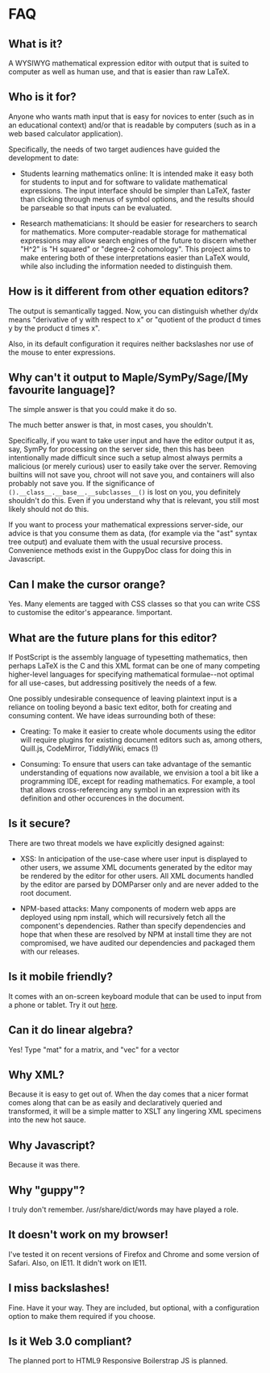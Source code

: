# FAQ
## What is it?

A WYSIWYG mathematical expression editor with output that is suited to computer as well as human use, and that is easier than raw LaTeX.

## Who is it for?

Anyone who wants math input that is easy for novices to enter (such as in an educational context) and/or that is readable by computers (such as in a web based calculator application).

Specifically, the needs of two target audiences have guided the development to date:

* Students learning mathematics online: It is intended make it easy both for students to input and for software to validate mathematical expressions.  The input interface should be simpler than LaTeX, faster than clicking through menus of symbol options, and the results should be parseable so that inputs can be evaluated.
  
* Research mathematicians: It should be easier for researchers to search for mathematics.  More computer-readable storage for mathematical expressions may allow search engines of the future to discern whether "H^2" is "H squared" or "degree-2 cohomology".  This project aims to make entering both of these interpretations easier than LaTeX would, while also including the information needed to distinguish them.
  

 
## How is it different from other equation editors?

The output is semantically tagged.  Now, you can distinguish whether dy/dx means "derivative of y with respect to x" or "quotient of the product d times y by the product d times x".

Also, in its default configuration it requires neither backslashes nor use of the mouse to enter expressions.

## Why can't it output to Maple/SymPy/Sage/[My favourite language]?

The simple answer is that you could make it do so.

The much better answer is that, in most cases, you shouldn't. 

Specifically, if you want to take user input and have the editor output it as, say, SymPy for processing on the server side, then this has been intentionally made difficult since such a setup almost always permits a malicious (or merely curious) user to easily take over the server.  Removing builtins will not save you, chroot will not save you, and containers will also probably not save you.  If the significance of `().__class__.__base__.__subclasses__()` is lost on you, you definitely shouldn't do this.  Even if you understand why that is relevant, you still most likely should not do this.

If you want to process your mathematical expressions
server-side, our advice is that you consume them as data, (for
example via the "ast" syntax tree output) and evaluate them
with the usual recursive process.  Convenience methods exist
in the GuppyDoc class for doing this in Javascript.

## Can I make the cursor orange?

Yes.  Many elements are tagged with CSS classes so that you can write CSS to customise the editor's appearance.  !important.

## What are the future plans for this editor?

If PostScript is the assembly language of typesetting
mathematics, then perhaps LaTeX is the C and this XML format
can be one of many competing higher-level languages for
specifying mathematical formulae--not optimal for all
use-cases, but addressing positively the needs of a few.

One possibly undesirable consequence of leaving plaintext
input is a reliance on tooling beyond a basic text editor,
both for creating and consuming content.  We have ideas
surrounding both of these:

* Creating: To make it easier to create whole documents using the
  editor will require plugins for existing document editors such as,
  among others, Quill.js, CodeMirror, TiddlyWiki, emacs (!)
    
* Consuming: To ensure that users can take advantage of the semantic
  understanding of equations now available, we envision a tool a bit
  like a programming IDE, except for reading mathematics.  For
  example, a tool that allows cross-referencing any symbol in an
  expression with its definition and other occurences in the document.
    
  


## Is it secure?

There are two threat models we have explicitly designed
against:

* XSS: In anticipation of the use-case where user input is displayed
  to other users, we assume XML documents generated by the editor may
  be rendered by the editor for other users.  All XML documents
  handled by the editor are parsed by DOMParser only and are never
  added to the root document.
  
* NPM-based attacks: Many components of modern web apps are deployed
  using npm install, which will recursively fetch all the component's
  dependencies.  Rather than specify dependencies and hope that when
  these are resolved by NPM at install time they are not compromised,
  we have audited our dependencies and packaged them with our
  releases.


## Is it mobile friendly?

It comes with an on-screen keyboard module that can be used to
input from a phone or tablet.  Try it
out [here](/site/examples/osk).

## Can it do linear algebra?

Yes!  Type "mat" for a matrix, and "vec" for a vector

## Why XML?

Because it is easy to get out of.  When the day comes that a
nicer format comes along that can be as easily and
declaratively queried and transformed, it will be a simple
matter to XSLT any lingering XML specimens into the new hot
sauce.

## Why Javascript?

Because it was there.

## Why "guppy"?

I truly don't remember.  /usr/share/dict/words may have played a role.

## It doesn't work on my browser!

I've tested it on recent versions of Firefox and Chrome and some
version of Safari.  Also, on IE11.  It didn't work on IE11.

## I miss backslashes!

Fine.  Have it your way.  They are included, but optional, with a
configuration option to make them required if you choose.

## Is it Web 3.0 compliant?

The planned port to HTML9 Responsive Boilerstrap JS is planned.

